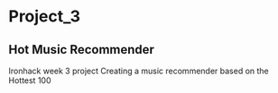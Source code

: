 # Project_3
## Hot Music Recommender

Ironhack week 3 project
Creating a music recommender based on the Hottest 100
